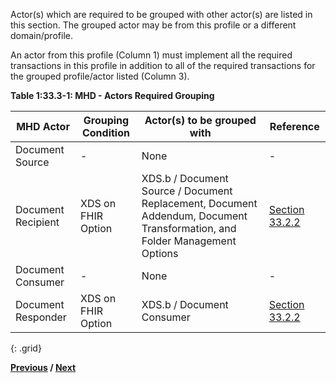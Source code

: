 Actor(s) which are required to be grouped with other actor(s) are listed in this section. The grouped actor may be from this profile or a different domain/profile. 

An actor from this profile (Column 1) must implement all the required transactions in this profile in addition to all of the required transactions for the grouped profile/actor listed (Column 3).

**Table 1:33.3-1: MHD - Actors Required Grouping**

| MHD Actor          | Grouping Condition | Actor(s) to be grouped with              | Reference      |
|--------------------|--------------------|------------------------------------------|----------------|
| Document Source    | -                  | None                                     | -              |
| Document Recipient | XDS on FHIR Option | XDS.b / Document Source / Document Replacement, Document Addendum, Document Transformation, and Folder Management Options | [Section 33.2.2](1332_actor_options.html#13322-xds-on-fhir-option) |
| Document Consumer  | -                  | None                                     | -              |
| Document Responder | XDS on FHIR Option | XDS.b / Document Consumer                | [Section 33.2.2](1332_actor_options.html#13322-xds-on-fhir-option) |
{: .grid}


**[Previous](1332_actor_options.html) /   [Next](1334_overview.html)**